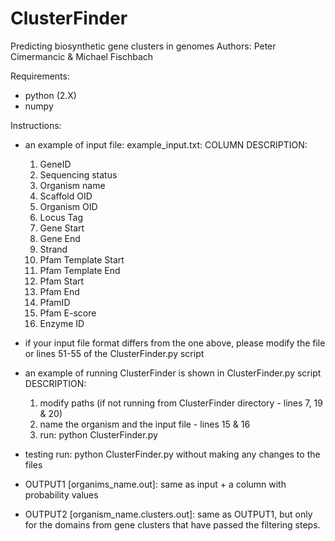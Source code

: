 ClusterFinder
=============

Predicting biosynthetic gene clusters in genomes
Authors: Peter Cimermancic & Michael Fischbach


Requirements:
 - python (2.X)
 - numpy

Instructions:
 - an example of input file: example_input.txt:
   COLUMN DESCRIPTION:
	1. GeneID
	2. Sequencing status
	3. Organism name
	4. Scaffold OID
	5. Organism OID
	6. Locus Tag
	7. Gene Start
	8. Gene End
	9. Strand
	10. Pfam Template Start
	11. Pfam Template End
	12. Pfam Start
	13. Pfam End
	14. PfamID
	15. Pfam E-score
	16. Enzyme ID
 - if your input file format differs from the one above, please modify the file
   or lines 51-55 of the ClusterFinder.py script

 - an example of running ClusterFinder is shown in ClusterFinder.py script
   DESCRIPTION:
	1. modify paths (if not running from ClusterFinder directory - lines 7, 19 & 20)
	2. name the organism and the input file - lines 15 & 16
	3. run: python ClusterFinder.py
 - testing
   run: python ClusterFinder.py
   without making any changes to the files

 - OUTPUT1 [organims_name.out]: same as input + a column with probability values	
 - OUTPUT2 [organism_name.clusters.out]: same as OUTPUT1, but only for the domains
					from gene clusters that have passed the
					filtering steps.
